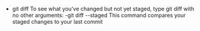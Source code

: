 - git diff
To see what you’ve changed but not yet staged, type git diff with no other arguments:
-git diff --staged
This command compares your staged changes to your last commit


